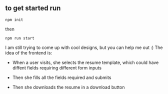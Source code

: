 

## to get started run

```
npm init
```
then 
```
npm run start
```

I am still trying to come up with cool designs, but you can help me out :)
The idea of the frontend is:

- When a user visits, she selects the resume template, which could have diffent fields requiring different form inputs

- Then she fills all the fields required and submits

- Then she downloads the resume in a download button